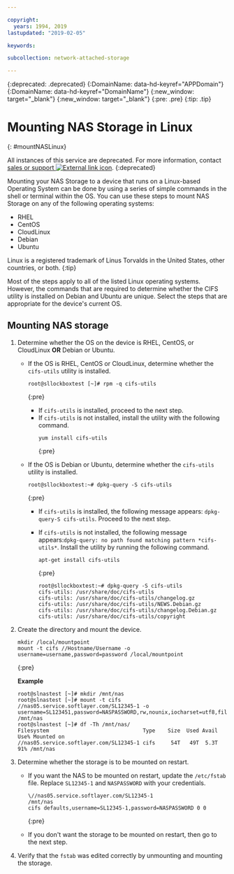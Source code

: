 ```yaml
---

copyright:
  years: 1994, 2019
lastupdated: "2019-02-05"

keywords:

subcollection: network-attached-storage

---
```

{:deprecated: .deprecated}
{:DomainName: data-hd-keyref="APPDomain"}
{:DomainName: data-hd-keyref="DomainName"}
{:new_window: target="_blank"}
{:new_window: target="_blank"}
{:pre: .pre}
{:tip: .tip}

# Mounting NAS Storage in Linux
{: #mountNASLinux}

All instances of this service are deprecated. For more information, contact [sales or support ![External link icon](../../icons/launch-glyph.svg "External link icon")](https://www.ibm.com/cloud-computing/bluemix/contact-us).
{:deprecated}

Mounting your NAS Storage to a device that runs on a Linux-based Operating System can be done by using a series of simple commands in the shell or terminal within the OS. You can use these steps to mount NAS Storage on any of the following operating systems:

* RHEL
* CentOS
* CloudLinux
* Debian
* Ubuntu

Linux is a registered trademark of Linus Torvalds in the United States, other countries, or both.
{:tip}

Most of the steps apply to all of the listed Linux operating systems. However, the commands that are required to determine whether the CIFS utility is installed on Debian and Ubuntu are unique. Select the steps that are appropriate for the device's current OS.

## Mounting NAS storage

1. Determine whether the OS on the device is RHEL, CentOS, or CloudLinux **OR** Debian or Ubuntu.
   - If the OS is RHEL, CentOS or CloudLinux, determine whether the <code>cifs-utils</code> utility is installed.
     ```
     root@sllockboxtest [~]# rpm -q cifs-utils
     ```
     {:pre}

       - If `cifs-utils` is installed, proceed to the next step.
       - If `cifs-utils` is not installed, install the utility with the following command.
         ```
         yum install cifs-utils
         ```
         {:pre}

   - If the OS is Debian or Ubuntu, determine whether the `cifs-utils` utility is installed.
     ```
     root@sllockboxtest:~# dpkg-query -S cifs-utils
     ```
     {:pre}

       - If `cifs-utils` is installed, the following message appears: `dpkg-query-S cifs-utils`. Proceed to the next step.
       - If `cifs-utils` is not installed, the following message appears:`dpkg-query: no path found matching pattern *cifs-utils*`. Install the utility by running the following command.
         ```
         apt-get install cifs-utils
         ```
         {:pre}

          ```
          root@sllockboxtest:~# dpkg-query -S cifs-utils
          cifs-utils: /usr/share/doc/cifs-utils
          cifs-utils: /usr/share/doc/cifs-utils/changelog.gz
          cifs-utils: /usr/share/doc/cifs-utils/NEWS.Debian.gz
          cifs-utils: /usr/share/doc/cifs-utils/changelog.Debian.gz
          cifs-utils: /usr/share/doc/cifs-utils/copyright
          ```
2. Create the directory and mount the device.

   ```
   mkdir /local/mountpoint
   mount -t cifs //Hostname/Username -o username=username,password=password /local/mountpoint
   ```
   {:pre}

   **Example**

   ```
   root@slnastest [~]# mkdir /mnt/nas
   root@slnastest [~]# mount -t cifs //nas05.service.softlayer.com/SL12345-1 -o username=SL123451,password=NASPASSWORD,rw,nounix,iocharset=utf8,file_mode=0644,dir_mode=0755,sec=ntlmssp /mnt/nas
   root@slnastest [~]# df -Th /mnt/nas/
   Filesystem                              Type    Size  Used Avail Use% Mounted on
   //nas05.service.softlayer.com/SL12345-1 cifs     54T   49T  5.3T  91% /mnt/nas
   ```

3. Determine whether the storage is to be mounted on restart.
   - If you want the NAS to be mounted on restart, update the `/etc/fstab` file. Replace `SL12345-1` and `NASPASSWORD` with your credentials.

     ```
     \//nas05.service.softlayer.com/SL12345-1        
     /mnt/nas       
     cifs defaults,username=SL12345-1,password=NASPASSWORD 0 0
     ```
     {:pre}

   - If you don't want the storage to be mounted on restart, then go to the next step.

4. Verify that the `fstab` was edited correctly by unmounting and mounting the storage.
